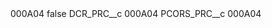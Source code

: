 <?xml version="1.0" encoding="UTF-8"?>
<CustomMetadata xmlns="http://soap.sforce.com/2006/04/metadata" xmlns:xsi="http://www.w3.org/2001/XMLSchema-instance" xmlns:xsd="http://www.w3.org/2001/XMLSchema">
    <label>000A04</label>
    <protected>false</protected>
    <values>
        <field>DCR_PRC__c</field>
        <value xsi:type="xsd:string">000A04</value>
    </values>
    <values>
        <field>PCORS_PRC__c</field>
        <value xsi:type="xsd:string">000A04</value>
    </values>
</CustomMetadata>
